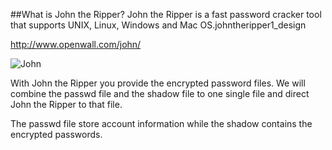 ##What is John the Ripper?
John the Ripper is a fast password cracker tool that supports UNIX, Linux, Windows and Mac OS.johntheripper1_design

http://www.openwall.com/john/

![John](https://raw.githubusercontent.com/adithyakhamithkar/ansible/master/Hacking/roles/john-the-ripper/files/johntheripper1_design.png)

With John the Ripper you provide the encrypted password files. We will combine the passwd file and the shadow file to one single file and direct John the Ripper to that file.

The passwd file store account information while the shadow contains the encrypted passwords.

